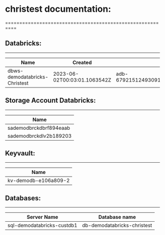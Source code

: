 # christest documentation:
==========================================================
## Databricks: 
----------------------------------------------------------
| Name | Created | URL | WSID |
|---|---|---|---|
| dbws-demodatabricks-Christest | 2023-06-02T00:03:01.1063542Z | adb-6792151249309155.15.azuredatabricks.net | 6792151249309155 |

## Storage Account Databricks: 
----------------------------------------------------------
| Name |
|--- |
| sademodbrckdbrf894eaab |
| sademodbrckdlv2b189203 |

## Keyvault: 
----------------------------------------------------------
| Name |
|--- | 
| kv-demodb-e106a809-2 |

## Databases: 
----------------------------------------------------------
| Server Name | Database name | 
|---|---| 
| sql-demodatabricks-custdb1 | db-demodatabricks-christest |
